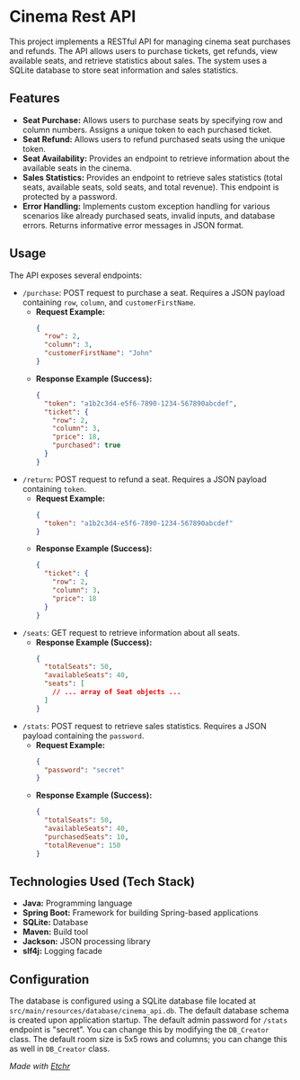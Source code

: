 # Cinema Rest API
This project implements a RESTful API for managing cinema seat purchases and refunds.  The API allows users to purchase tickets, get refunds, view available seats, and retrieve statistics about sales.  The system uses a SQLite database to store seat information and sales statistics.



## Features
* **Seat Purchase:** Allows users to purchase seats by specifying row and column numbers.  Assigns a unique token to each purchased ticket.
* **Seat Refund:** Allows users to refund purchased seats using the unique token.
* **Seat Availability:** Provides an endpoint to retrieve information about the available seats in the cinema.
* **Sales Statistics:** Provides an endpoint to retrieve sales statistics (total seats, available seats, sold seats, and total revenue). This endpoint is protected by a password.
* **Error Handling:** Implements custom exception handling for various scenarios like already purchased seats, invalid inputs, and database errors.  Returns informative error messages in JSON format.

## Usage
The API exposes several endpoints:

* `/purchase`: POST request to purchase a seat.  Requires a JSON payload containing `row`, `column`, and `customerFirstName`.
  * **Request Example:**
    ```json
    {
      "row": 2,
      "column": 3,
      "customerFirstName": "John"
    }
    ```
  * **Response Example (Success):**
    ```json
    {
      "token": "a1b2c3d4-e5f6-7890-1234-567890abcdef",
      "ticket": {
        "row": 2,
        "column": 3,
        "price": 18,
        "purchased": true
      }
    }
    ```
* `/return`: POST request to refund a seat. Requires a JSON payload containing `token`.
  * **Request Example:**
    ```json
    {
      "token": "a1b2c3d4-e5f6-7890-1234-567890abcdef"
    }
    ```
  * **Response Example (Success):**
    ```json
    {
      "ticket": {
        "row": 2,
        "column": 3,
        "price": 18
      }
    }
    ```
* `/seats`: GET request to retrieve information about all seats.
  * **Response Example (Success):**
    ```json
    {
      "totalSeats": 50,
      "availableSeats": 40,
      "seats": [
        // ... array of Seat objects ...
      ]
    }
    ```
* `/stats`: POST request to retrieve sales statistics. Requires a JSON payload containing the `password`.
  * **Request Example:**
    ```json
    {
      "password": "secret"
    }
    ```
  * **Response Example (Success):**
    ```json
    {
      "totalSeats": 50,
      "availableSeats": 40,
      "purchasedSeats": 10,
      "totalRevenue": 150
    }
    ```

## Technologies Used (Tech Stack)
* **Java:** Programming language
* **Spring Boot:** Framework for building Spring-based applications
* **SQLite:** Database
* **Maven:** Build tool
* **Jackson:** JSON processing library
* **slf4j:** Logging facade

## Configuration
The database is configured using a SQLite database file located at `src/main/resources/database/cinema_api.db`.  The default database schema is created upon application startup. The default admin password for `/stats` endpoint is "secret".  You can change this by modifying the `DB_Creator` class. The default room size is 5x5 rows and columns; you can change this as well in `DB_Creator` class.

*Made with [Etchr](https://etchr.dev)*